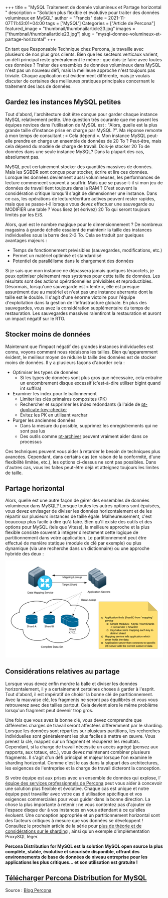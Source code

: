 ﻿+++
title = "MySQL Traitement de donnée volumineux et Partage horizontal "
description = "Solution plus flexible et évolutive pour traiter des données volumineux en MySQL"
author = "Francis"
date = 2021-11-07T11:43:01+04:00
tags = ['MySQL']
Categories = ["Article de Percona"]
featured_image = "thumbnail/thumbnailarticle23.jpg"
images = ["thumbnail/thumbnailarticle23.jpg"]
slug = "mysql-donnee-volumineux-et-partage-horizontal"
+++

En tant que Responsable Technique chez Percona, je travaille avec plusieurs de nos plus gros clients. Bien que les secteurs verticaux varient, un défi principal reste généralement le même : que dois-je faire avec toutes ces données ? Traiter des ensembles de données volumineux dans MySQL n'est pas un nouveau défi, mais la meilleure approche n'est toujours pas triviale. Chaque application est évidemment différente, mais je voulais discuter de certaines des meilleures pratiques principales concernant le traitement des lacs de données.

## Gardez les instances MySQL petites

Tout d'abord, l'architecture doit être conçue pour garder chaque instance MySQL relativement petite. Une question très courante que me posent les équipes novices dans l'utilisation de MySQL est : "Alors, quelle est la plus grande taille d'instance prise en charge par MySQL ?". Ma réponse remonte à mon temps de consultant : « Cela dépend ». Mon instance MySQL peut-elle prendre en charge un ensemble de données de 20 To ? Peut-être, mais cela dépend du modèle de charge de travail. Dois-je stocker 20 To de données dans une seule instance MySQL? Dans la plupart des cas, absolument pas.

MySQL peut certainement stocker des quantités massives de données. Mais les SGBDR sont conçus pour stocker, écrire et lire ces données. Lorsque les données deviennent aussi volumineuses, les performances de lecture commencent souvent à souffrir. Mais que se passe-t-il si mon jeu de données de travail tient toujours dans la RAM ? C'est souvent la considération critique lorsqu'il s'agit de dimensionner une instance. Dans ce cas, les opérations de lecture/écriture actives peuvent rester rapides, mais que se passe-t-il lorsque vous devez effectuer une sauvegarde ou MODIFIER une table ? Vous lisez (et écrivez) 20 To qui seront toujours limités par les E/S.

Alors, quel est le nombre magique pour le dimensionnement ? De nombreux magasins à grande échelle essaient de maintenir la taille des instances individuelles sous la barre des 2-3 To. Cela se traduit par quelques avantages majeurs :

- Temps de fonctionnement prévisibles (sauvegardes, modifications, etc.)
- Permet un matériel optimisé et standardisé
- Potentiel de parallélisme dans le chargement des données

Si je sais que mon instance ne dépassera jamais quelques téraoctets, je peux optimiser pleinement mes systèmes pour cette taille de données. Les résultats sont des actions opérationnelles prévisibles et reproductibles. Désormais, lorsqu'une sauvegarde est « lente », elle est presque assurément due au matériel et n'est pas une instance aberrante dont la taille est le double. Il s'agit d'une énorme victoire pour l'équipe d'exploitation dans la gestion de l'infrastructure globale. En plus des sauvegardes, vous avez la considération supplémentaire du temps de restauration. Les sauvegardes massives ralentiront la restauration et auront un impact négatif sur le RTO.

## Stocker moins de données

Maintenant que l'impact négatif des grandes instances individuelles est connu, voyons comment nous réduisons les tailles. Bien qu'apparemment évident, le meilleur moyen de réduire la taille des données est de stocker moins de données. Il y a plusieurs façons d'aborder cela :

- Optimiser les types de données
  - Si les types de données sont plus gros que nécessaire, cela entraîne un encombrement disque excessif (c'est-à-dire utiliser bigint quand int suffira)
- Examiner les index pour le ballonnement
  - Limiter les clés primaires composites (PK)
  - Rechercher et supprimer les index redondants (à l'aide de [pt-duplicate-key-checker](https://www.percona.com/doc/percona-toolkit/LATEST/pt-duplicate-key-checker.html)
  - Évitez les PK en utilisant varchar
- Purger les anciennes données
  - Dans la mesure du possible, supprimez les enregistrements qui ne sont pas lus
  - Des outils comme [pt-archiver](https://www.percona.com/doc/percona-toolkit/LATEST/pt-archiver.html) peuvent vraiment aider dans ce processus

Ces techniques peuvent vous aider à retarder le besoin de techniques plus avancées. Cependant, dans certains cas (en raison de la conformité, d'une flexibilité limitée, etc.), les options ci-dessus ne sont pas possibles. Dans d'autres cas, vous les faites peut-être déjà et atteignez toujours les limites de taille.

## Partage horizontal

Alors, quelle est une autre façon de gérer des ensembles de données volumineux dans MySQL? Lorsque toutes les autres options sont épuisées, vous devez envisager de diviser les données horizontalement et de les répartir sur plusieurs instances de taille égale. Malheureusement, c'est beaucoup plus facile à dire qu'à faire. Bien qu'il existe des outils et des options pour MySQL (tels que Vitess), la meilleure approche et la plus flexible consiste souvent à intégrer directement cette logique de partitionnement dans votre application. Le partitionnement peut être effectué de manière statique (module de clé par exemple) ou plus dynamique (via une recherche dans un dictionnaire) ou une approche hybride des deux :

![image01](/posts/article23/img01.png)

## Considérations relatives au partage

Lorsque vous devez enfin mordre la balle et diviser les données horizontalement, il y a certainement certaines choses à garder à l'esprit. Tout d'abord, il est impératif de choisir la bonne clé de partitionnement. Avec la mauvaise clé, les fragments ne seront pas équilibrés et vous vous retrouverez avec des tailles partout. Cela devient alors le même problème lorsqu'un fragment peut devenir trop gros.

Une fois que vous avez la bonne clé, vous devez comprendre que différentes charges de travail seront affectées différemment par le sharding. Lorsque les données sont réparties sur plusieurs partitions, les recherches individuelles sont généralement les plus faciles à mettre en œuvre. Vous prenez la clé, mappez sur un fragment et récupérez les résultats. Cependant, si la charge de travail nécessite un accès agrégé (pensez aux rapports, aux totaux, etc.), vous devez maintenant combiner plusieurs fragments. Il s'agit d'un défi principal et majeur lorsque l'on examine le sharding horizontal. Comme c'est le cas dans la plupart des architectures, les exigences de l'entreprise et la charge de travail dicteront la conception.

Si votre équipe est aux prises avec un ensemble de données qui explose, l' [équipe des services professionnels de Percona](https://www.percona.com/services/consulting) peut vous aider à concevoir une solution plus flexible et évolutive. Chaque cas est unique et notre équipe peut travailler avec votre cas d'utilisation spécifique et vos exigences commerciales pour vous guider dans la bonne direction. La chose la plus importante à retenir : ne vous contentez pas d'ajouter de l'espace disque dur à vos instances en vous attendant à ce qu'elles évoluent. Une conception appropriée et un partitionnement horizontal sont des facteurs critiques à mesure que vos données se développent ! Consultez le prochain article de la série pour [plus de théorie et de considérations sur le sharding](https://www.percona.com/blog/horizontal-scaling-in-mysql-sharding-followup/) , ainsi qu'un exemple d'implémentation ProxySQL léger.

**Percona Distribution for MySQL est la solution MySQL open source la plus complète, stable, évolutive et sécurisée disponible, offrant des environnements de base de données de niveau entreprise pour les applications les plus critiques… et son utilisation est gratuite !**

## [Télécharger Percona Distribution for MySQL](https://www.percona.com/software/mysql-database)

Source : [Blog Percona](https://www.percona.com/blog/horizontal-scalability-for-mysql/)

